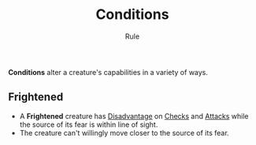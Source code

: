 <header>

# Conditions

<p class="subheading">Rule</p>

</header>

**Conditions** alter a creature's capabilities in a variety of ways.

<section class="summaries">

<section class="summary">

## Frightened

  + A **Frightened** creature has [Disadvantage](pages/rules/advantage) on [Checks](pages/rules/rolling.md?id=checks) and [Attacks](pages/combat/attacks.md) while the source of its fear is within line of sight.
  + The creature can't willingly move closer to the source of its fear.

</section>

</section>
